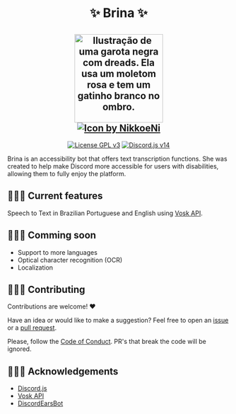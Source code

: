 <h1 align="center">
✨ Brina ✨
</h1>

<h2 align="center">
<img alt="Ilustração de uma garota negra com dreads. Ela usa um moletom rosa e tem um gatinho branco no ombro." width=200 src="https://user-images.githubusercontent.com/92398466/227223245-3e890f87-26cb-45d8-a091-9623b6390b71.jpg">
<br>
<a href="https://twitter.com/NikkoeNi"><img alt="Icon by NikkoeNi" src="https://img.shields.io/twitter/follow/NikkoeNi?label=Icon%20by%3A%20%40NikkoeNi&style=social"></a>
</h2>

<p align="center">
  <a href="https://github.com/ashtrindade/brina/blob/main/LICENSE"><img alt="License GPL v3" src="https://img.shields.io/github/license/ashtrindade/brina"></a> 
  <a href="https://github.com/discordjs/discord.js"><img alt="Discord.js v14" src="https://img.shields.io/badge/Discord.js-v14-7289da?&logo=discord&logoColor=white"><a/>
</p>

Brina is an accessibility bot that offers text transcription functions. She was created to help make Discord more accessible for users with disabilities, allowing them to fully enjoy the platform.

## 👩🏽‍🎓 Current features

Speech to Text in Brazilian Portuguese and English using [Vosk API](https://github.com/alphacep/vosk-api).

## 👩🏽‍🔧 Comming soon
- Support to more languages
- Optical character recognition (OCR)
- Localization

## 🙋🏽‍♀️ Contributing
Contributions are welcome! ♥

Have an idea or would like to make a suggestion? Feel free to open an [issue](https://github.com/ashtrindade/brina/issues) or a [pull request](https://github.com/ashtrindade/brina/pulls).

Please, follow the [Code of Conduct](https://github.com/ashtrindade/brina/blob/main/CODE_OF_CONDUCT.md). PR's that break the code will be ignored.

## 🙇🏽‍♀️ Acknowledgements
- [Discord.js](https://github.com/discordjs/discord.js)
- [Vosk API](https://github.com/alphacep/vosk-api)
- [DiscordEarsBot](https://github.com/inevolin/DiscordEarsBot)
